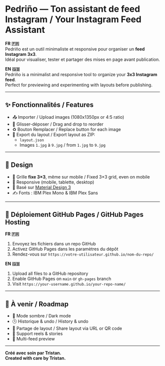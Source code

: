 # Pedriño — Ton assistant de feed Instagram / Your Instagram Feed Assistant

**FR 🇫🇷**  
Pedriño est un outil minimaliste et responsive pour organiser un **feed Instagram 3x3**.  
Idéal pour visualiser, tester et partager des mises en page avant publication.

**EN 🇬🇧**  
Pedriño is a minimalist and responsive tool to organize your **3x3 Instagram feed**.  
Perfect for previewing and experimenting with layouts before publishing.

---

## ✨ Fonctionnalités / Features

- 📤 Importer / Upload images (1080x1350px or 4:5 ratio)
- 🔀 Glisser-déposer / Drag and drop to reorder
- ♻️ Bouton Remplacer / Replace button for each image
- 💾 Export du layout / Export layout as ZIP:
  - `layout.json`
  - Images `1.jpg` à `9.jpg` / from `1.jpg` to `9.jpg`

---

## 🎨 Design

- 🧱 Grille **fixe 3×3**, même sur mobile / Fixed 3×3 grid, even on mobile
- 📱 Responsive (mobile, tablette, desktop)
- 🎨 Basé sur [Material Design 3](https://m3.material.io/)
- ✍️ Fonts : IBM Plex Mono & IBM Plex Sans

---

## 🚀 Déploiement GitHub Pages / GitHub Pages Hosting

**FR 🇫🇷**  
1. Envoyez les fichiers dans un repo GitHub  
2. Activez GitHub Pages dans les paramètres du dépôt  
3. Rendez-vous sur `https://votre-utilisateur.github.io/nom-du-repo/`

**EN 🇬🇧**  
1. Upload all files to a GitHub repository  
2. Enable GitHub Pages on `main` or `gh-pages` branch  
3. Visit `https://your-username.github.io/your-repo-name/`

---

## 📌 À venir / Roadmap

- 🌙 Mode sombre / Dark mode  
- 🕓 Historique & undo / History & undo  
- 🔗 Partage de layout / Share layout via URL or QR code  
- 📱 Support reels & stories  
- 🧩 Multi-feed preview

---

**Créé avec soin par Tristan.**  
**Created with care by Tristan.**
